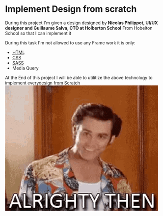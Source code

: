 <h1>Implement Design from scratch</h2>
<p>During this project I'm given a design designed by <strong>Nicolas Philippot, UI/UX designer and Guillaume Salva, CTO at Holberton School</strong> From Hobelton School so that I can implement it</p>
<p>During this task I'm not allowed to use any Frame work it is only: </p>
<ul>
<li><abbr title="HyperText Markup language">HTML </abbr></li>
<li><abbr title="Cascading Style sheet">CSS</abbr></li>
<li><abbr title="Syntactically Awesome Style Sheets">SASS</abbr></li>
<li><abbr>Media Query</abbr></li>
</ul>

At the End of this project I will be able to utilitize the above technology to implement everydesign from Scratch
<br>
![alt text](images/image.png)
